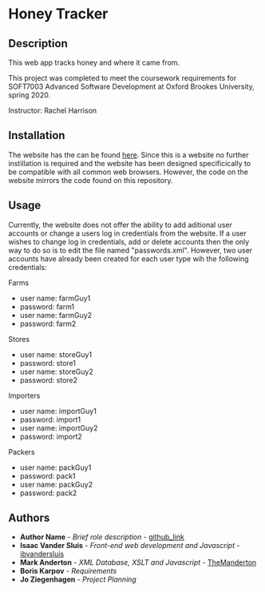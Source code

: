 # Honey Tracker

## Description
This web app tracks honey and where it came from.

This project was completed to meet the coursework requirements for SOFT7003 Advanced Software Development at Oxford Brookes University, spring 2020.

Instructor: Rachel Harrison

## Installation
The website has the can be found [here](http://asdbrookes.atwebpages.com/). Since this is a website no further instillation is required and the website has been designed specificically to be compatible with all common web browsers. However, the code on the website mirrors the code found on this repository.

## Usage
Currently, the website does not offer the ability to add aditional user accounts or change a users log in credentials from the website. If a user wishes to change log in credentials, add or delete accounts then the only way to do so is to edit the file named "passwords.xml". However, two user accounts have already been created for each user type wih the following credentials:

Farms
- user name: farmGuy1        
- password: farm1           
- user name: farmGuy2
- password: farm2

Stores
- user name: storeGuy1
- password: store1
- user name: storeGuy2
- password: store2
  
Importers
- user name: importGuy1
- password: import1
- user name: importGuy2
- password: import2

Packers
- user name: packGuy1
- password: pack1
- user name: packGuy2
- password: pack2

## Authors
- **Author Name** - *Brief role description* - [github_link](#)
- **Isaac Vander Sluis** - *Front-end web development and Javascript* - [ibvandersluis](https://github.com/ibvandersluis)
- **Mark Anderton** - *XML Database, XSLT and Javascript* - [TheManderton](https://github.com/themanderton)
- **Boris Karpov** - *Requirements*
- **Jo Ziegenhagen** - *Project Planning*
